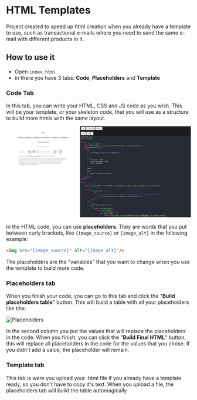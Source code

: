 # HTML Templates
Project created to speed up html creation when you already have a template to use, such as transactional e-mails where you need to send the same e-mail with different products in it.

## How to use it
- Open ```index.html```
- in there you have 3 tabs: **Code**, **Placeholders** and **Template**

### Code Tab
In this tab, you can write your HTML, CSS and JS code as you wish. This will be your template, or your skeleton code, that you will use as a structure to build more htmls with the same layout.

![Code](https://github.com/brenorobazza/html-templates/blob/main/readme-aux-folder/code.png?raw=true)

In the HTML code, you can use **placeholders**. They are words that you put between curly brackets, like ```{image_source}``` or ```{image_alt}``` in the following example:

```html
<img src="{image_source}" alt="{image_alt}"/>
```

The placeholders are the "variables" that you want to change when you use the template to build more code.

### Placeholders tab
When you finish your code, you can go to this tab and click the "**Build placeholders table**" button. This will build a table with all your placeholders like tihs:

![Placeholders](https://github.com/brenorobazza/html-templates/blob/main/readme-aux-folderplaceholders.png?raw=true)

In the second column you put the values that will replace the placeholders in the code. When you finish, you can click the "**Build Final HTML**" button, this will replace all placeholders in the code for the values that you chose. If you didn't add a value, the placeholder will remain.

### Template tab
This tab is were you upload your .html file if you already have a template ready, so you don't have to copy it's text.
When you upload a file, the placeholders tab will build the table automagically

